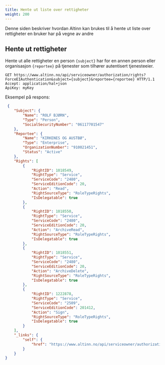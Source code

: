 ```yaml
---
title: Hente ut liste over rettigheter
weight: 200
---
```

Denne siden beskriver hvordan Altinn kan brukes til å hente ut liste over rettigheter en bruker har på vegne av andre

## Hente ut rettigheter

Hente ut alle rettigheter en person `{subject}` har for en annen person eller organisasjon `{reportee}` på tjenester som tilhører autentisert tjenesteeier.

```HTTP
GET https://www.altinn.no/api/serviceowner/authorization/rights?ForceEIAuthentication&subject={subject}&reportee={reportee} HTTP/1.1
Accept: application/hal+json
ApiKey: myKey
```

Eksempel på respons:

```JSON
 {
    "Subject": {
        "Name": "ROLF BJØRN",
        "Type": "Person",
        "SocialSecurityNumber": "06117701547"
    },
    "Reportee": {
        "Name": "KIRKENES OG AUSTBØ",
        "Type": "Enterprise",
        "OrganizationNumber": "910021451",
        "Status": "Active"
    },
    "Rights": [
        {
            "RightID": 1018549,
            "RightType": "Service",
            "ServiceCode": "2480",
            "ServiceEditionCode": 20,
            "Action": "Read",
            "RightSourceType": "RoleTypeRights",
            "IsDelegatable": true
        },
        {
            "RightID": 1018550,
            "RightType": "Service",
            "ServiceCode": "2480",
            "ServiceEditionCode": 20,
            "Action": "ArchiveRead",
            "RightSourceType": "RoleTypeRights",
            "IsDelegatable": true
        },
        {
            "RightID": 1018551,
            "RightType": "Service",
            "ServiceCode": "2480",
            "ServiceEditionCode": 20,
            "Action": "ArchiveDelete",
            "RightSourceType": "RoleTypeRights",
            "IsDelegatable": true
        },
        {
            "RightID": 1222878,
            "RightType": "Service",
            "ServiceCode": "2509",
            "ServiceEditionCode": 201412,
            "Action": "Sign",
            "RightSourceType": "RoleTypeRights",
            "IsDelegatable": true
        }
    ],
    "_links": {
        "self": {
            "href": "https://www.altinn.no/api/serviceowner/authorization/rights?subject={subject}&reportee={reportee}"
        }
    }
}
```